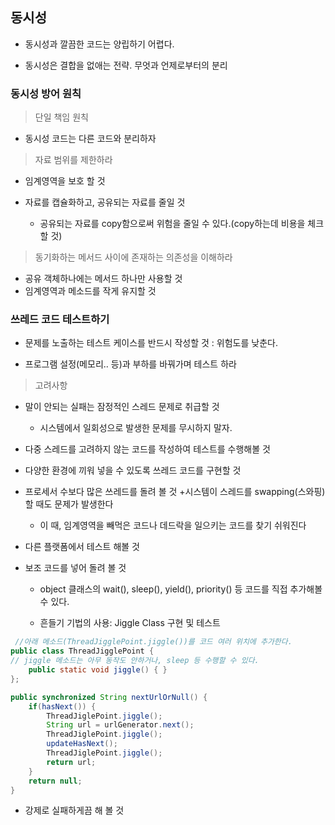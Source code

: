 ## 동시성

- 동시성과 깔끔한 코드는 양립하기 어렵다.

- 동시성은 결합을 없애는 전략. 무엇과 언제로부터의 분리


### 동시성 방어 원칙

> 단일 책임 원칙

- 동시성 코드는 다른 코드와 분리하자

> 자료 범위를 제한하라

- 임계영역을 보호 할 것

- 자료를 캡슐화하고, 공유되는 자료를 줄일 것
    + 공유되는 자료를 copy함으로써 위험을 줄일 수 있다.(copy하는데 비용을 체크할 것)
    
> 동기화하는 메서드 사이에 존재하는 의존성을 이해하라

- 공유 객체하나에는 메서드 하나만 사용할 것
- 임계영역과 메소드를 작게 유지할 것


### 쓰레드 코드 테스트하기

- 문제를 노출하는 테스트 케이스를 반드시 작성할 것 : 위험도를 낮춘다.

- 프로그램 설정(메모리.. 등)과 부하를 바꿔가며 테스트 하라

> 고려사항

- 말이 안되는 실패는 잠정적인 스레드 문제로 취급할 것
    + 시스템에서 일회성으로 발생한 문제를 무시하지 말자.
    

- 다중 스레드를 고려하지 않는 코드를 작성하여 테스트를 수행해볼 것

- 다양한 환경에 끼워 넣을 수 있도록 쓰레드 코드를 구현할 것

- 프로세서 수보다 많은 쓰레드를 돌려 볼 것
    +시스템이 스레드를 swapping(스와핑) 할 때도 문제가 발생한다
    + 이 때, 임계영역을 빼먹은 코드나 데드락을 일으키는 코드를 찾기 쉬워진다

- 다른 플랫폼에서 테스트 해볼 것 

- 보조 코드를 넣어 돌려 볼 것
    + object 클래스의 wait(), sleep(), yield(), priority() 등 코드를 직접 추가해볼 수 있다. 

    + 흔들기 기법의 사용: Jiggle Class 구현 및 테스트
```java
 //아래 메소드(ThreadJigglePoint.jiggle())를 코드 여러 위치에 추가한다.
public class ThreadJigglePoint {
// jiggle 메소드는 아무 동작도 안하거나, sleep 등 수행할 수 있다.
    public static void jiggle() { }
};

public synchronized String nextUrlOrNull() {
    if(hasNext()) {
        ThreadJiglePoint.jiggle();
        String url = urlGenerator.next();
        ThreadJiglePoint.jiggle();
        updateHasNext();
        ThreadJiglePoint.jiggle();
        return url;
    }
    return null;
}
```

- 강제로 실패하게끔 해 볼 것



